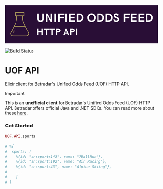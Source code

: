 ![UOF API](https://github.com/efcasado/uof_api/raw/main/assets/readme_logo.png)

[![Build Status](https://github.com/efcasado/uof_api/workflows/elixir/badge.svg?branch=main)](https://github.com/efcasado/uof_api/actions)

# UOF API

Elixir client for Betradar's Unified Odds Feed (UOF) HTTP API.

> [!IMPORTANT]
> This is an **unofficial client** for Betradar's Unified Odds Feed (UOF) HTTP API.
> Betradar offers official Java and .NET SDKs. You can read more about these
> [here](https://sdk.sportradar.com).


### Get Started

```elixir
UOF.API.sports

# %{
#  sports: [
#    %{id: "sr:sport:143", name: "7BallRun"},
#    %{id: "sr:sport:192", name: "Air Racing"},
#    %{id: "sr:sport:43", name: "Alpine Skiing"},
#    ...
#    ]
# }
```